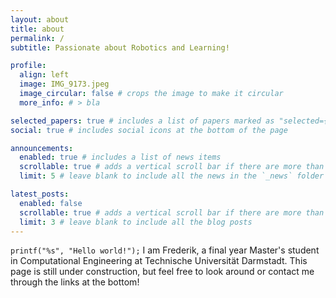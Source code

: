 ```yaml
---
layout: about
title: about
permalink: /
subtitle: Passionate about Robotics and Learning!

profile:
  align: left
  image: IMG_9173.jpeg
  image_circular: false # crops the image to make it circular
  more_info: # > bla

selected_papers: true # includes a list of papers marked as "selected={true}"
social: true # includes social icons at the bottom of the page

announcements:
  enabled: true # includes a list of news items
  scrollable: true # adds a vertical scroll bar if there are more than 3 news items
  limit: 5 # leave blank to include all the news in the `_news` folder

latest_posts:
  enabled: false
  scrollable: true # adds a vertical scroll bar if there are more than 3 new posts items
  limit: 3 # leave blank to include all the blog posts
---
```


`printf("%s", "Hello world!");` I am Frederik, a final year Master's student in Computational Engineering at Technische Universität Darmstadt. This page is still under construction, but feel free to look around or contact me through the links at the bottom!

